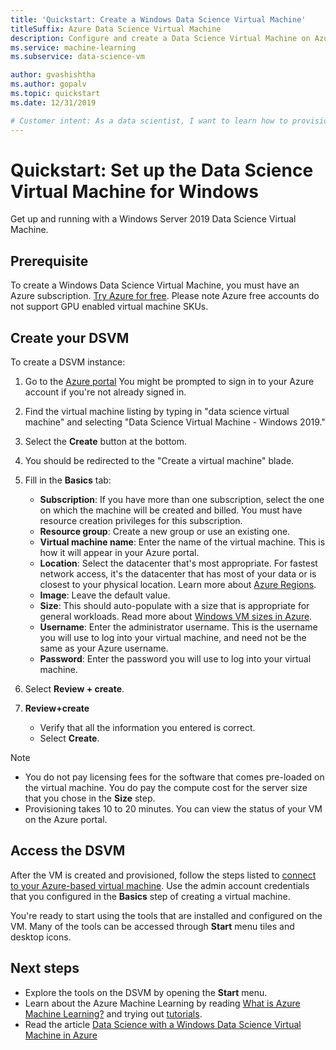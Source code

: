 ```yaml
---
title: 'Quickstart: Create a Windows Data Science Virtual Machine'
titleSuffix: Azure Data Science Virtual Machine 
description: Configure and create a Data Science Virtual Machine on Azure for analytics and machine learning.
ms.service: machine-learning
ms.subservice: data-science-vm

author: gvashishtha
ms.author: gopalv
ms.topic: quickstart
ms.date: 12/31/2019

# Customer intent: As a data scientist, I want to learn how to provision the Windows DSVM so that I can move my existing workflow to the cloud.
---
```


# Quickstart: Set up the Data Science Virtual Machine for Windows

Get up and running with a Windows Server 2019 Data Science Virtual Machine.

## Prerequisite

To create a Windows Data Science Virtual Machine, you must have an Azure subscription. [Try Azure for free](https://azure.com/free).
Please note Azure free accounts do not support GPU enabled virtual machine SKUs.

## Create your DSVM

To create a DSVM instance:

1. Go to the [Azure portal](https://portal.azure.com) You might be prompted to sign in to your Azure account if you're not already signed in.
1. Find the virtual machine listing by typing in "data science virtual machine" and selecting "Data Science Virtual Machine - Windows 2019."

1. Select the **Create** button at the bottom.

1. You should be redirected to the "Create a virtual machine" blade.

1. Fill in the **Basics** tab:
      * **Subscription**: If you have more than one subscription, select the one on which the machine will be created and billed. You must have resource creation privileges for this subscription.
      * **Resource group**: Create a new group or use an existing one.
      * **Virtual machine name**: Enter the name of the virtual machine. This is how it will appear in your Azure portal.
      * **Location**: Select the datacenter that's most appropriate. For fastest network access, it's the datacenter that has most of your data or is closest to your physical location. Learn more about [Azure Regions](https://azure.microsoft.com/global-infrastructure/regions/).
      * **Image**: Leave the default value.
      * **Size**: This should auto-populate with a size that is appropriate for general workloads. Read more about [Windows VM sizes in Azure](../../virtual-machines/windows/sizes.md).
      * **Username**: Enter the administrator username. This is the username you will use to log into your virtual machine, and need not be the same as your Azure username.
      * **Password**: Enter the password you will use to log into your virtual machine.    
1. Select **Review + create**.
1. **Review+create**
   * Verify that all the information you entered is correct. 
   * Select **Create**.


> [!NOTE]
> * You do not pay licensing fees for the software that comes pre-loaded on the virtual machine. You do pay the compute cost for the server size that you chose in the **Size** step.
> * Provisioning takes 10 to 20 minutes. You can view the status of your VM on the Azure portal.

## Access the DSVM

After the VM is created and provisioned, follow the steps listed to [connect to your Azure-based virtual machine](../../marketplace/cloud-partner-portal/virtual-machine/cpp-connect-vm.md). Use the admin account credentials that you configured in the **Basics** step of creating a virtual machine. 

You're ready to start using the tools that are installed and configured on the VM. Many of the tools can be accessed through **Start** menu tiles and desktop icons.

<a name="tools"></a>


## Next steps

* Explore the tools on the DSVM by opening the **Start** menu.
* Learn about the Azure Machine Learning by reading [What is Azure Machine Learning?](../overview-what-is-azure-ml.md) and trying out [tutorials](../index.yml).
* Read the article [Data Science with a Windows Data Science Virtual Machine in Azure](./vm-do-ten-things.md)

